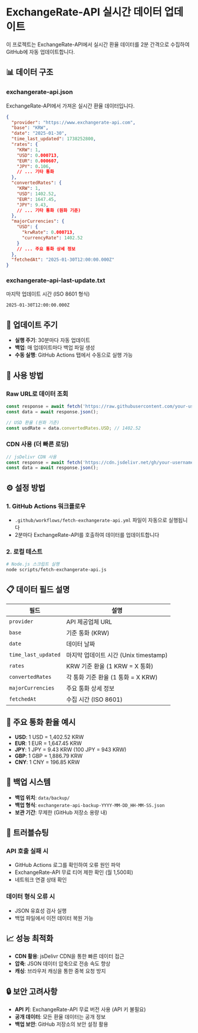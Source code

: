 # ExchangeRate-API 실시간 데이터 업데이트

이 프로젝트는 ExchangeRate-API에서 실시간 환율 데이터를 2분 간격으로 수집하여 GitHub에 자동 업데이트합니다.

## 📊 데이터 구조

### exchangerate-api.json
ExchangeRate-API에서 가져온 실시간 환율 데이터입니다.

```json
{
  "provider": "https://www.exchangerate-api.com",
  "base": "KRW",
  "date": "2025-01-30",
  "time_last_updated": 1738252800,
  "rates": {
    "KRW": 1,
    "USD": 0.000713,
    "EUR": 0.000607,
    "JPY": 0.106,
    // ... 기타 통화
  },
  "convertedRates": {
    "KRW": 1,
    "USD": 1402.52,
    "EUR": 1647.45,
    "JPY": 9.43,
    // ... 기타 통화 (원화 기준)
  },
  "majorCurrencies": {
    "USD": {
      "krwRate": 0.000713,
      "currencyRate": 1402.52
    }
    // ... 주요 통화 상세 정보
  },
  "fetchedAt": "2025-01-30T12:00:00.000Z"
}
```

### exchangerate-api-last-update.txt
마지막 업데이트 시간 (ISO 8601 형식)

```
2025-01-30T12:00:00.000Z
```

## 🔄 업데이트 주기

- **실행 주기**: 30분마다 자동 업데이트
- **백업**: 매 업데이트마다 백업 파일 생성
- **수동 실행**: GitHub Actions 탭에서 수동으로 실행 가능

## 🚀 사용 방법

### Raw URL로 데이터 조회
```javascript
const response = await fetch('https://raw.githubusercontent.com/your-username/exchange-alert/main/data/exchangerate-api.json');
const data = await response.json();

// USD 환율 (원화 기준)
const usdRate = data.convertedRates.USD; // 1402.52
```

### CDN 사용 (더 빠른 로딩)
```javascript
// jsDelivr CDN 사용
const response = await fetch('https://cdn.jsdelivr.net/gh/your-username/exchange-alert@main/data/exchangerate-api.json');
const data = await response.json();
```

## ⚙️ 설정 방법

### 1. GitHub Actions 워크플로우
- `.github/workflows/fetch-exchangerate-api.yml` 파일이 자동으로 실행됩니다
- 2분마다 ExchangeRate-API를 호출하여 데이터를 업데이트합니다

### 2. 로컬 테스트
```bash
# Node.js 스크립트 실행
node scripts/fetch-exchangerate-api.js
```

## 📋 데이터 필드 설명

| 필드 | 설명 |
|------|------|
| `provider` | API 제공업체 URL |
| `base` | 기준 통화 (KRW) |
| `date` | 데이터 날짜 |
| `time_last_updated` | 마지막 업데이트 시간 (Unix timestamp) |
| `rates` | KRW 기준 환율 (1 KRW = X 통화) |
| `convertedRates` | 각 통화 기준 환율 (1 통화 = X KRW) |
| `majorCurrencies` | 주요 통화 상세 정보 |
| `fetchedAt` | 수집 시간 (ISO 8601) |

## 💱 주요 통화 환율 예시

- **USD**: 1 USD = 1,402.52 KRW
- **EUR**: 1 EUR = 1,647.45 KRW  
- **JPY**: 1 JPY = 9.43 KRW (100 JPY = 943 KRW)
- **GBP**: 1 GBP = 1,886.79 KRW
- **CNY**: 1 CNY = 196.85 KRW

## 📁 백업 시스템

- **백업 위치**: `data/backup/`
- **백업 형식**: `exchangerate-api-backup-YYYY-MM-DD_HH-MM-SS.json`
- **보관 기간**: 무제한 (GitHub 저장소 용량 내)

## 🔧 트러블슈팅

### API 호출 실패 시
- GitHub Actions 로그를 확인하여 오류 원인 파악
- ExchangeRate-API 무료 티어 제한 확인 (월 1,500회)
- 네트워크 연결 상태 확인

### 데이터 형식 오류 시
- JSON 유효성 검사 실행
- 백업 파일에서 이전 데이터 복원 가능

## 📈 성능 최적화

- **CDN 활용**: jsDelivr CDN을 통한 빠른 데이터 접근
- **압축**: JSON 데이터 압축으로 전송 속도 향상
- **캐싱**: 브라우저 캐싱을 통한 중복 요청 방지

## 🔒 보안 고려사항

- **API 키**: ExchangeRate-API 무료 버전 사용 (API 키 불필요)
- **공개 데이터**: 모든 환율 데이터는 공개 정보
- **백업 보안**: GitHub 저장소의 보안 설정 활용
